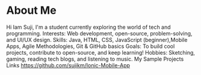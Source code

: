 # About Me
Hi Iam Suji,  I'm a student currently exploring the world of tech and programming.
Interests: Web development, open-source, problem-solving, and UI/UX design.
Skills: Java, HTML, CSS, JavaScript (beginner),Mobile Apps, Agile Methodologies, Git & GitHub basics
Goals: To build cool projects, contribute to open-source, and keep learning!
Hobbies: Sketching, gaming, reading tech blogs, and listening to music.
My Sample Projects Links
https://github.com/sujikm/Ionic-Mobile-App
